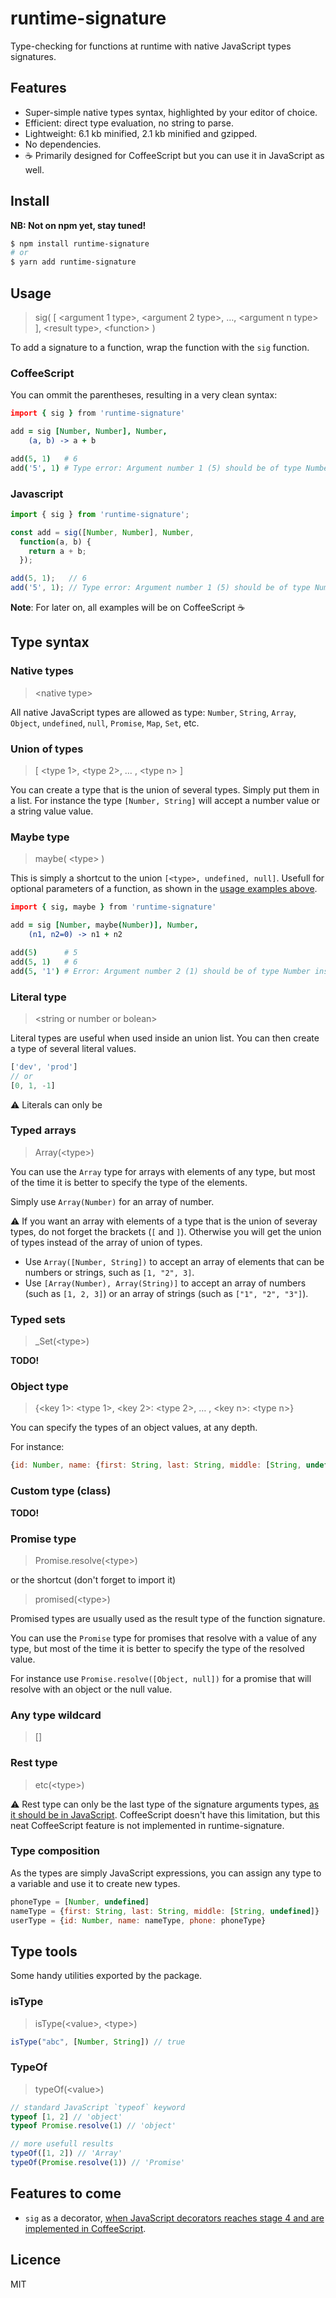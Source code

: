 
runtime-signature
=================

Type-checking for functions at runtime with native JavaScript types signatures.


Features
--------

* Super-simple native types syntax, highlighted by your editor of choice.
* Efficient: direct type evaluation, no string to parse.
* Lightweight: 6.1 kb minified, 2.1 kb minified and gzipped.
* No dependencies.
* :coffee: Primarily designed for CoffeeScript but you can use it in JavaScript as well.

Install
-------

**NB: Not on npm yet, stay tuned!**

```bash
$ npm install runtime-signature
# or
$ yarn add runtime-signature
```

Usage
-----

> sig( [ <argument 1 type\>, <argument 2 type\>, …, <argument n type\> ], <result type\>, <function\> )

To add a signature to a function, wrap the function with the `sig` function.

### CoffeeScript

You can ommit the parentheses, resulting in a very clean syntax:

```coffee
import { sig } from 'runtime-signature'

add = sig [Number, Number], Number,
    (a, b) -> a + b

add(5, 1)   # 6
add('5', 1) # Type error: Argument number 1 (5) should be of type Number instead of String.
```

### Javascript

```js
import { sig } from 'runtime-signature';

const add = sig([Number, Number], Number,
  function(a, b) {
    return a + b;
  });

add(5, 1);   // 6
add('5', 1); // Type error: Argument number 1 (5) should be of type Number instead of String.
```

**Note**: For later on, all examples will be on CoffeeScript :coffee:

Type syntax
-----------

### Native types

> <native type\>

All native JavaScript types are allowed as type:
`Number`, `String`, `Array`, `Object`, `undefined`, `null`, `Promise`, `Map`, `Set`, etc.

### Union of types

> [ <type 1\>, <type 2\>, … , <type n\> ]

You can create a type that is the union of several types. Simply put them in a list.
For instance the type `[Number, String]` will accept a number value or a string value value.

### Maybe type

> maybe( <type\> )

This is simply a shortcut to the union `[<type>, undefined, null]`. Usefull for optional parameters of a function, as shown in the [usage examples above](#usage).

```coffee
import { sig, maybe } from 'runtime-signature'

add = sig [Number, maybe(Number)], Number,
    (n1, n2=0) -> n1 + n2

add(5)      # 5
add(5, 1)   # 6
add(5, '1') # Error: Argument number 2 (1) should be of type Number instead of String.
```

### Literal type

> <string or number or bolean\>

Literal types are useful when used inside an union list. You can then create a type of several literal values.

```js
['dev', 'prod']
// or
[0, 1, -1]
```

:warning: Literals can only be


### Typed arrays

> Array(<type\>)

You can use the `Array` type for arrays with elements of any type, but most of the time it is better to specify the type of the elements.

Simply use `Array(Number)` for an array of number.

:warning: If you want an array with elements of a type that is the union of severay types, do not forget the brackets (`[` and `]`). Otherwise you will get the union of types instead of the array of union of types.

* Use `Array([Number, String])` to accept an array of elements that can be numbers or strings, such as `[1, "2", 3]`.
* Use `[Array(Number), Array(String)]` to accept an array of numbers (such as `[1, 2, 3]`) or an array of strings (such as `["1", "2", "3"]`).

### Typed sets

> _Set(<type\>)

**TODO!**

### Object type

> {<key 1\>: <type 1\>, <key 2\>: <type 2\>, … , <key n\>: <type n\>}

You can specify the types of an object values, at any depth.

For instance:

```js
{id: Number, name: {first: String, last: String, middle: [String, undefined]}}
```

### Custom type (class)

**TODO!**

### Promise type

> Promise.resolve(<type\>)

or the shortcut (don't forget to import it)

> promised(<type\>)

Promised types are usually used as the result type of the function signature.

You can use the `Promise` type for promises that resolve with a value of any type, but most of the time it is better to specify the type of the resolved value.

For instance use `Promise.resolve([Object, null])` for a promise that will resolve with an object or the null value.

### Any type wildcard

> []

### Rest type

> etc(<type\>)

:warning: Rest type can only be the last type of the signature arguments types, [as it should be in JavaScript](https://developer.mozilla.org/en-US/docs/Web/JavaScript/Reference/Functions/rest_parameters#Description).
CoffeeScript doesn't have this limitation, but this neat CoffeeScript feature is not implemented in runtime-signature.

### Type composition

As the types are simply JavaScript expressions, you can assign any type to a variable and use it to create new types.

```js
phoneType = [Number, undefined]
nameType = {first: String, last: String, middle: [String, undefined]}
userType = {id: Number, name: nameType, phone: phoneType}
```

Type tools
----------

Some handy utilities exported by the package.

### isType

> isType(<value\>, <type\>)

```js
isType("abc", [Number, String]) // true
```

### TypeOf

> typeOf(<value\>)

```js
// standard JavaScript `typeof` keyword
typeof [1, 2] // 'object'
typeof Promise.resolve(1) // 'object'

// more usefull results
typeOf([1, 2]) // 'Array'
typeOf(Promise.resolve(1)) // 'Promise'
```

Features to come
----------------

* `sig` as a decorator, [when JavaScript decorators reaches stage 4 and are implemented in CoffeeScript](https://github.com/jashkenas/coffeescript/issues/4917#issuecomment-387220758).

Licence
-------

MIT
